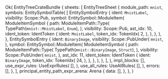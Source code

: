 Ok(
    EntityTreeCrateBundle {
        sheets: [
            EntityTreeSheet {
                module_path: `mnist`,
                symbols: EntitySymbolTable(
                    [
                        EntitySymbolEntry {
                            ident: `MnistLabel`,
                            visibility: Scope::Pub,
                            symbol: EntitySymbol::ModuleItem(
                                ModuleItemSymbol {
                                    path: ModuleItemPath::Type(
                                        TypePath(`mnist::MnistLabel`, `Enum`),
                                    ),
                                    visibility: Scope::Pub,
                                    ast_idx: 10,
                                    ident_token: IdentToken {
                                        ident: `MnistLabel`,
                                        token_idx: TokenIdx(
                                            2,
                                        ),
                                    },
                                },
                            ),
                        },
                        EntitySymbolEntry {
                            ident: `BinaryImage`,
                            visibility: Scope::PubUnder(
                                `mnist`,
                            ),
                            symbol: EntitySymbol::ModuleItem(
                                ModuleItemSymbol {
                                    path: ModuleItemPath::Type(
                                        TypePath(`mnist::BinaryImage`, `Struct`),
                                    ),
                                    visibility: Scope::PubUnder(
                                        `mnist`,
                                    ),
                                    ast_idx: 11,
                                    ident_token: IdentToken {
                                        ident: `BinaryImage`,
                                        token_idx: TokenIdx(
                                            24,
                                        ),
                                    },
                                },
                            ),
                        },
                    ],
                ),
                impl_blocks: [],
                use_expr_rules: UseExprRules(
                    [],
                ),
                use_all_rules: UseAllRules(
                    [],
                ),
                errors: [],
            },
        ],
        principal_entity_path_expr_arena: Arena {
            data: [],
        },
    },
)